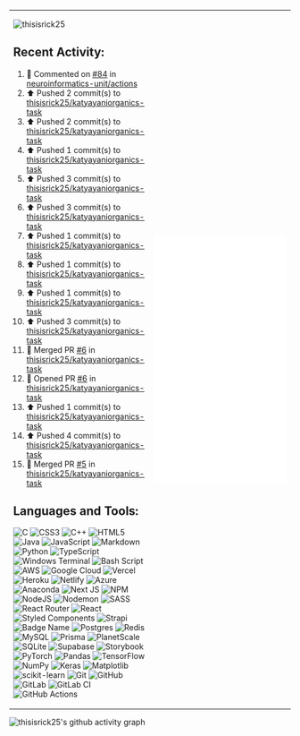 <table>
  <tr>
    <td width="50%">

<p align="left"> <img src="https://komarev.com/ghpvc/?username=thisisrick25&label=Profile%20views&color=0e75b6&style=flat" alt="thisisrick25" />
</p>

## Recent Activity:
<!--RECENT_ACTIVITY:start-->
1. 💬 Commented on [#84](https://github.com/neuroinformatics-unit/actions/pull/84#issuecomment-2889209795) in [neuroinformatics-unit/actions](https://github.com/neuroinformatics-unit/actions)<br>
2. ⬆️ Pushed 2 commit(s) to [thisisrick25/katyayaniorganics-task](https://github.com/thisisrick25/katyayaniorganics-task)<br>
3. ⬆️ Pushed 2 commit(s) to [thisisrick25/katyayaniorganics-task](https://github.com/thisisrick25/katyayaniorganics-task)<br>
4. ⬆️ Pushed 1 commit(s) to [thisisrick25/katyayaniorganics-task](https://github.com/thisisrick25/katyayaniorganics-task)<br>
5. ⬆️ Pushed 3 commit(s) to [thisisrick25/katyayaniorganics-task](https://github.com/thisisrick25/katyayaniorganics-task)<br>
6. ⬆️ Pushed 3 commit(s) to [thisisrick25/katyayaniorganics-task](https://github.com/thisisrick25/katyayaniorganics-task)<br>
7. ⬆️ Pushed 1 commit(s) to [thisisrick25/katyayaniorganics-task](https://github.com/thisisrick25/katyayaniorganics-task)<br>
8. ⬆️ Pushed 1 commit(s) to [thisisrick25/katyayaniorganics-task](https://github.com/thisisrick25/katyayaniorganics-task)<br>
9. ⬆️ Pushed 1 commit(s) to [thisisrick25/katyayaniorganics-task](https://github.com/thisisrick25/katyayaniorganics-task)<br>
10. ⬆️ Pushed 3 commit(s) to [thisisrick25/katyayaniorganics-task](https://github.com/thisisrick25/katyayaniorganics-task)<br>
11. 🎉 Merged PR [#6](https://github.com/thisisrick25/katyayaniorganics-task/pull/6) in [thisisrick25/katyayaniorganics-task](https://github.com/thisisrick25/katyayaniorganics-task)<br>
12. 💪 Opened PR [#6](https://github.com/thisisrick25/katyayaniorganics-task/pull/6) in [thisisrick25/katyayaniorganics-task](https://github.com/thisisrick25/katyayaniorganics-task)<br>
13. ⬆️ Pushed 1 commit(s) to [thisisrick25/katyayaniorganics-task](https://github.com/thisisrick25/katyayaniorganics-task)<br>
14. ⬆️ Pushed 4 commit(s) to [thisisrick25/katyayaniorganics-task](https://github.com/thisisrick25/katyayaniorganics-task)<br>
15. 🎉 Merged PR [#5](https://github.com/thisisrick25/katyayaniorganics-task/pull/5) in [thisisrick25/katyayaniorganics-task](https://github.com/thisisrick25/katyayaniorganics-task)<br>
<!--RECENT_ACTIVITY:end-->

## Languages and Tools:
![C](https://img.shields.io/badge/c-%2300599C.svg?style=flat&logo=c&logoColor=white) ![CSS3](https://img.shields.io/badge/css3-%231572B6.svg?style=flat&logo=css3&logoColor=white) ![C++](https://img.shields.io/badge/c++-%2300599C.svg?style=flat&logo=c%2B%2B&logoColor=white) ![HTML5](https://img.shields.io/badge/html5-%23E34F26.svg?style=flat&logo=html5&logoColor=white) ![Java](https://img.shields.io/badge/java-%23ED8B00.svg?style=flat&logo=openjdk&logoColor=white) ![JavaScript](https://img.shields.io/badge/javascript-%23323330.svg?style=flat&logo=javascript&logoColor=%23F7DF1E) ![Markdown](https://img.shields.io/badge/markdown-%23000000.svg?style=flat&logo=markdown&logoColor=white) ![Python](https://img.shields.io/badge/python-3670A0?style=flat&logo=python&logoColor=ffdd54) ![TypeScript](https://img.shields.io/badge/typescript-%23007ACC.svg?style=flat&logo=typescript&logoColor=white) ![Windows Terminal](https://img.shields.io/badge/Windows%20Terminal-%234D4D4D.svg?style=flat&logo=windows-terminal&logoColor=white) ![Bash Script](https://img.shields.io/badge/bash_script-%23121011.svg?style=flat&logo=gnu-bash&logoColor=white) ![AWS](https://img.shields.io/badge/AWS-%23FF9900.svg?style=flat&logo=amazon-aws&logoColor=white) ![Google Cloud](https://img.shields.io/badge/GoogleCloud-%234285F4.svg?style=flat&logo=google-cloud&logoColor=white) ![Vercel](https://img.shields.io/badge/vercel-%23000000.svg?style=flat&logo=vercel&logoColor=white) ![Heroku](https://img.shields.io/badge/heroku-%23430098.svg?style=flat&logo=heroku&logoColor=white) ![Netlify](https://img.shields.io/badge/netlify-%23000000.svg?style=flat&logo=netlify&logoColor=#00C7B7) ![Azure](https://img.shields.io/badge/azure-%230072C6.svg?style=flat&logo=microsoftazure&logoColor=white) ![Anaconda](https://img.shields.io/badge/Anaconda-%2344A833.svg?style=flat&logo=anaconda&logoColor=white) ![Next JS](https://img.shields.io/badge/Next-black?style=flat&logo=next.js&logoColor=white) ![NPM](https://img.shields.io/badge/NPM-%23CB3837.svg?style=flat&logo=npm&logoColor=white) ![NodeJS](https://img.shields.io/badge/node.js-6DA55F?style=flat&logo=node.js&logoColor=white) ![Nodemon](https://img.shields.io/badge/NODEMON-%23323330.svg?style=flat&logo=nodemon&logoColor=%BBDEAD) ![SASS](https://img.shields.io/badge/SASS-hotpink.svg?style=flat&logo=SASS&logoColor=white) ![React Router](https://img.shields.io/badge/React_Router-CA4245?style=flat&logo=react-router&logoColor=white) ![React](https://img.shields.io/badge/react-%2320232a.svg?style=flat&logo=react&logoColor=%2361DAFB) ![Styled Components](https://img.shields.io/badge/styled--components-DB7093?style=flat&logo=styled-components&logoColor=white) ![Strapi](https://img.shields.io/badge/strapi-%232E7EEA.svg?style=flat&logo=strapi&logoColor=white) ![Badge Name](https://img.shields.io/badge/tRPC-%232596BE.svg?style=flat&logo=tRPC&logoColor=white) ![Postgres](https://img.shields.io/badge/postgres-%23316192.svg?style=flat&logo=postgresql&logoColor=white) ![Redis](https://img.shields.io/badge/redis-%23DD0031.svg?style=flat&logo=redis&logoColor=white) ![MySQL](https://img.shields.io/badge/mysql-4479A1.svg?style=flat&logo=mysql&logoColor=white) ![Prisma](https://img.shields.io/badge/Prisma-3982CE?style=flat&logo=Prisma&logoColor=white) ![PlanetScale](https://img.shields.io/badge/planetscale-%23000000.svg?style=flat&logo=planetscale&logoColor=white) ![SQLite](https://img.shields.io/badge/sqlite-%2307405e.svg?style=flat&logo=sqlite&logoColor=white) ![Supabase](https://img.shields.io/badge/Supabase-3ECF8E?style=flat&logo=supabase&logoColor=white) ![Storybook](https://img.shields.io/badge/-Storybook-FF4785?style=flat&logo=storybook&logoColor=white) ![PyTorch](https://img.shields.io/badge/PyTorch-%23EE4C2C.svg?style=flat&logo=PyTorch&logoColor=white) ![Pandas](https://img.shields.io/badge/pandas-%23150458.svg?style=flat&logo=pandas&logoColor=white) ![TensorFlow](https://img.shields.io/badge/TensorFlow-%23FF6F00.svg?style=flat&logo=TensorFlow&logoColor=white) ![NumPy](https://img.shields.io/badge/numpy-%23013243.svg?style=flat&logo=numpy&logoColor=white) ![Keras](https://img.shields.io/badge/Keras-%23D00000.svg?style=flat&logo=Keras&logoColor=white) ![Matplotlib](https://img.shields.io/badge/Matplotlib-%23ffffff.svg?style=flat&logo=Matplotlib&logoColor=black) ![scikit-learn](https://img.shields.io/badge/scikit--learn-%23F7931E.svg?style=flat&logo=scikit-learn&logoColor=white) ![Git](https://img.shields.io/badge/git-%23F05033.svg?style=flat&logo=git&logoColor=white) ![GitHub](https://img.shields.io/badge/github-%23121011.svg?style=flat&logo=github&logoColor=white) ![GitLab](https://img.shields.io/badge/gitlab-%23181717.svg?style=flat&logo=gitlab&logoColor=white) ![GitLab CI](https://img.shields.io/badge/gitlab%20CI-%23181717.svg?style=flat&logo=gitlab&logoColor=white) ![GitHub Actions](https://img.shields.io/badge/github%20actions-%232671E5.svg?style=flat&logo=githubactions&logoColor=white)

</td>
<td width="50%"><img src="github-metrics.svg" alt="Metric" /></td>
  </tr>
</table>

![thisisrick25's github activity graph](https://github-readme-activity-graph.vercel.app/graph?username=thisisrick25&theme=github-compact)